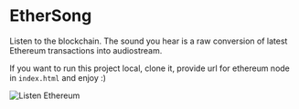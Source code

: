 # EtherSong
Listen to the blockchain. The sound you hear is a raw conversion of latest Ethereum transactions into audiostream.

If you want to run this project local, clone it, provide url for ethereum node in `index.html` and enjoy :)

![Listen Ethereum](http://i66.tinypic.com/241s7t0.png)

